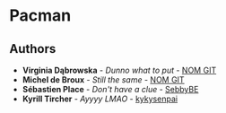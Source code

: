 # Pacman


## Authors

* **Virginia Dąbrowska** - *Dunno what to put* - [NOM GIT](https://github.com/NOM_GIT)
* **Michel de Broux** - *Still the same* - [NOM GIT](https://github.com/NOM_GIT)
* **Sébastien Place** - *Don't have a clue* - [SebbyBE](https://github.com/SebbyBE)
* **Kyrill Tircher** - *Ayyyy LMAO* - [kykysenpai](https://github.com/kykysenpai)